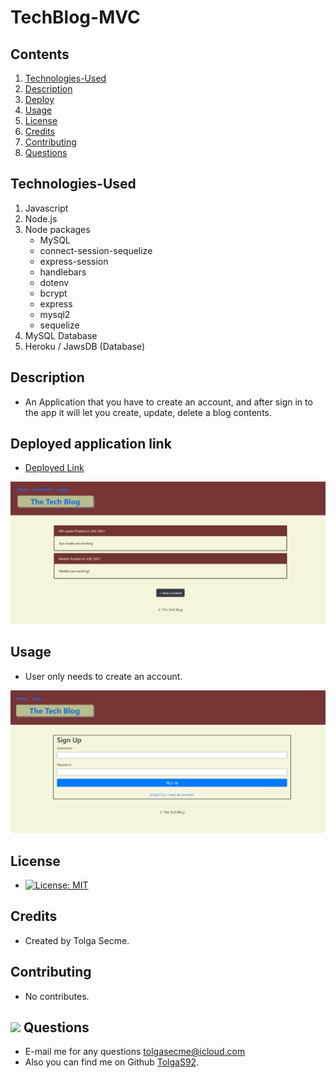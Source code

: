 # TechBlog-MVC

## Contents

1. [Technologies-Used](#Technologies-Used)
2. [Description](#Description)
3. [Deploy](#Link)
4. [Usage](#Usage)
5. [License](#License)
6. [Credits](#Credits)
7. [Contributing](#Contributing)
8. [Questions](#Questions)

## Technologies-Used

1. Javascript
2. Node.js
3. Node packages
   - MySQL
   - connect-session-sequelize
   - express-session
   - handlebars
   - dotenv
   - bcrypt
   - express
   - mysql2
   - sequelize
4. MySQL Database
5. Heroku / JawsDB (Database)

## Description

- An Application that you have to create an account, and after sign in to the app it will let you create, update, delete a blog contents.

## Deployed application link

- [Deployed Link](https://pure-reaches-15227.herokuapp.com/)

![Signin](./public/Assets/dashboard.jpg)

## Usage

- User only needs to create an account.

![Signin](./public/Assets/signin.jpg)

## License

- [![License: MIT](https://img.shields.io/badge/License-MIT-yellow.svg)](https://opensource.org/licenses/MIT)

## Credits

- Created by Tolga Secme.

## Contributing

- No contributes.

## <img src="https://icons.iconarchive.com/icons/social-media-icons/social-buntings/48/Aim-icon.png"> Questions

- E-mail me for any questions [tolgasecme@icloud.com](mailto:tolgasecme@icloud.com)
- Also you can find me on Github [TolgaS92](https://github.com/TolgaS92).
